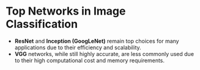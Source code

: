 # Top Networks in Image Classification

- **ResNet** and **Inception (GoogLeNet)** remain top choices for many applications due to their efficiency and scalability.
- **VGG** networks, while still highly accurate, are less commonly used due to their high computational cost and memory requirements.
